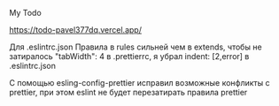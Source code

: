 My Todo

https://todo-pavel377dq.vercel.app/

Для .eslintrc.json
Правила в rules сильней чем в extends,
 чтобы не затиралось "tabWidth": 4 в .prettierrc,
 я убрал indent: [2,error] в .eslintrc.json

 С помощью esling-config-prettier исправил возможные конфликты с prettier,
  при этом eslint не будет перезатирать правила prettier